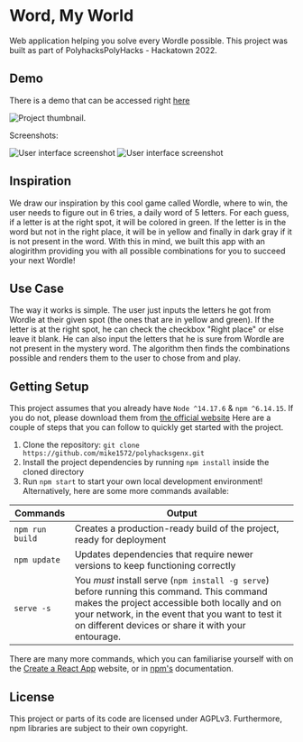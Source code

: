 # Word, My World
Web application helping you solve every Wordle possible. This project was built as part of PolyhacksPolyHacks - Hackatown 2022.

## Demo
There is a demo that can be accessed right [here](http://wordmyworld.tech)

![Project thumbnail.](https://i.ibb.co/843JJTK/Thumbnail.png)

Screenshots:

![User interface screenshot](https://i.ibb.co/4dc0PMX/UI-2.png)
![User interface screenshot](https://i.ibb.co/0nZvytd/UI-5.png)

## Inspiration
We draw our inspiration by this cool game called Wordle, where to win, the user needs to figure out in 6 tries, a daily word of 5 letters. For each guess, if a letter is at the right spot, it will be colored in green. If the letter is in the word but not in the right place, it will be in yellow and finally in dark gray if it is not present in the word. With this in mind, we built this app with an alogirithm providing you with all possible combinations for you to succeed your next Wordle!

## Use Case
The way it works is simple. The user just inputs the letters he got from Wordle at their given spot (the ones that are in yellow and green). If the letter is at the right spot, he can check the checkbox "Right place" or else leave it blank. He can also input the letters that he is sure from Wordle are not present in the mystery word. The algorithm then finds the combinations possible and renders them to the user to chose from and play.

## Getting Setup
This project assumes that you already have `Node ^14.17.6` & `npm ^6.14.15`. If you do not, please download them from [the official website](https://nodejs.org/en/download/)
Here are a couple of steps that you can follow to quickly get started with the project.

1. Clone the repository: `git clone https://github.com/mike1572/polyhacksgenx.git`
2. Install the project dependencies by running `npm install` inside the cloned directory
3. Run `npm start` to start your own local development environment! Alternatively, here are some more commands available:

| Commands        | Output
|-----------------|-------------------------------------------------------------------|
| `npm run build` | Creates a production-ready build of the project, ready for deployment |
| `npm update`    | Updates dependencies that require newer versions to keep functioning correctly|
| `serve -s`      | You *must* install serve (`npm install -g serve`) before running this command. This command makes the project accessible both locally and on your network, in the event that you want to test it on different devices or share it with your entourage.|

There are many more commands, which you can familiarise yourself with on the [Create a React App](https://create-react-app.dev/) website, or in [npm's](https://docs.npmjs.com/) documentation.

## License
This project or parts of its code are licensed under AGPLv3. Furthermore, npm libraries are subject to their own copyright.
